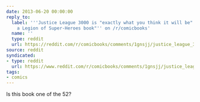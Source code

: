 ```yaml
---
date: 2013-06-20 00:00:00
reply_to:
  label: '''Justice League 3000 is "exactly what you think it will be" but is "not
    a Legion of Super-Heroes book"'' on /r/comicbooks'
  name: ''
  type: reddit
  url: https://reddit.com/r/comicbooks/comments/1gnsjj/justice_league_3000_is_exactly_what_you_think_it/
source: reddit
syndicated:
- type: reddit
  url: https://www.reddit.com/r/comicbooks/comments/1gnsjj/justice_league_3000_is_exactly_what_you_think_it/camewff/
tags:
- comics
---
```


Is this book one of the 52?